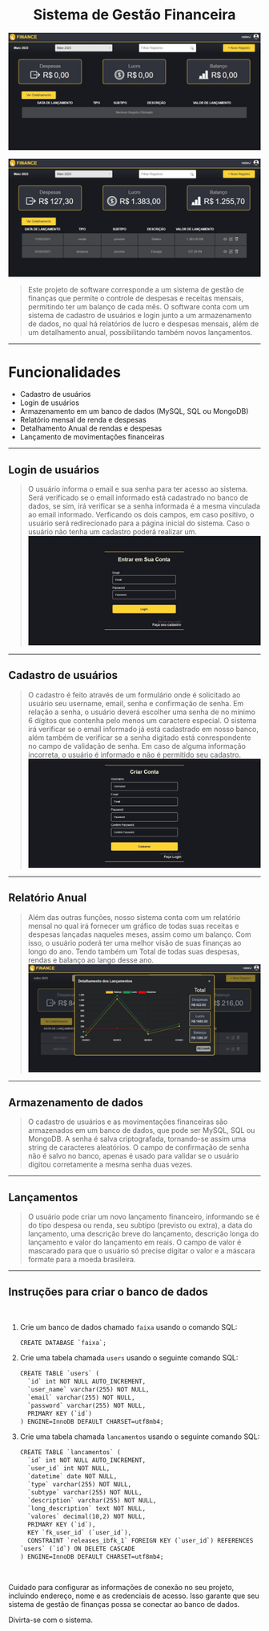 
<h1 align="center">Sistema de Gestão Financeira</h1>

![preview](assets/img/git_prints/index-vazio.jpeg)

![preview](assets/img/git_prints/index.jpeg)

>Este projeto de software corresponde a um sistema de gestão de finanças que permite o controle de despesas e receitas mensais, permitindo ter um balanço de cada mês. O software conta com um sistema de cadastro de usuários e login junto a um armazenamento de dados, no qual há relatórios de lucro e despesas mensais, além de um detalhamento anual, possibilitando também novos lançamentos.

<hr>

<h1>Funcionalidades</h1>

- Cadastro de usuários
- Login de usuários
- Armazenamento em um banco de dados (MySQL, SQL ou MongoDB)
- Relatório mensal de renda e despesas
- Detalhamento Anual de rendas e despesas
- Lançamento de movimentações financeiras

<hr>

## Login de usuários
> O usuário informa o email e sua senha para ter acesso ao sistema. Será verificado se o email informado está cadastrado no banco de dados, se sim, irá verificar se a senha informada é a mesma vinculada ao email informado. Verficando os dois campos, em caso positivo, o usuário será redirecionado para a página inicial do sistema. Caso o usuário não tenha um cadastro poderá realizar um.
![preview](assets/img/git_prints/login.jpeg)

<hr>

## Cadastro de usuários
> O cadastro é feito através de um formulário onde é solicitado ao usuário seu username, email, senha e confirmação de senha. Em relação a senha, o usuário deverá escolher uma senha de no mínimo 6 dígitos que contenha pelo menos um caractere especial. O sistema irá verificar se o email informado já está cadastrado em nosso banco, além também de verificar se a senha digitado está conrespondente no campo de validação de senha. Em caso de alguma informação incorreta, o usuário é informado e não é permitido seu cadastro.
![preview](assets/img/git_prints/cadastro.jpeg)

<hr>

## Relatório Anual
> Além das outras funções, nosso sistema conta com um relatório mensal no qual irá fornecer um gráfico de todas suas receitas e despesas lançadas naqueles meses, assim como um balanço. Com isso, o usuário poderá ter uma melhor visão de suas finanças ao longo do ano. Tendo também um Total de todas suas despesas, rendas e balanço ao lango desse ano.
![preview](assets/img/git_prints/detalhamento.jpeg) 

<hr>

## Armazenamento de dados
> O cadastro de usuários e as movimentações financeiras são armazenados em um banco de dados, que pode ser MySQL, SQL ou MongoDB. A senha é salva criptografada, tornando-se assim uma string de caracteres aleatórios. O campo de confirmação de senha não é salvo no banco, apenas é usado para validar se o usuário digitou corretamente a mesma senha duas vezes.

<hr>

## Lançamentos
> O usuário pode criar um novo lançamento financeiro, informando se é do tipo despesa ou renda, seu subtipo (previsto ou extra), a data do lançamento, uma descrição breve do lançamento, descrição longa do lançamento e valor do lançamento em reais. O campo de valor é mascarado para que o usuário só precise digitar o valor e a máscara formate para a moeda brasileira.

<hr>

## Instruções para criar o banco de dados
<br>

1. Crie um banco de dados chamado `faixa` usando o comando SQL:
    ```
    CREATE DATABASE `faixa`;
    ```

2. Crie uma tabela chamada `users` usando o seguinte comando SQL:

    ```
    CREATE TABLE `users` (
      `id` int NOT NULL AUTO_INCREMENT,
      `user_name` varchar(255) NOT NULL,
      `email` varchar(255) NOT NULL,
      `password` varchar(255) NOT NULL,
      PRIMARY KEY (`id`)
    ) ENGINE=InnoDB DEFAULT CHARSET=utf8mb4;
    ```

3. Crie uma tabela chamada `lancamentos` usando o seguinte comando SQL:

    ```
    CREATE TABLE `lancamentos` (
      `id` int NOT NULL AUTO_INCREMENT,
      `user_id` int NOT NULL,
      `datetime` date NOT NULL,
      `type` varchar(255) NOT NULL,
      `subtype` varchar(255) NOT NULL,
      `description` varchar(255) NOT NULL,
      `long_description` text NOT NULL,
      `valores` decimal(10,2) NOT NULL,
      PRIMARY KEY (`id`),
      KEY `fk_user_id` (`user_id`),
      CONSTRAINT `releases_ibfk_1` FOREIGN KEY (`user_id`) REFERENCES `users` (`id`) ON DELETE CASCADE
    ) ENGINE=InnoDB DEFAULT CHARSET=utf8mb4;

<br>

Cuidado para configurar as informações de conexão no seu projeto, incluindo endereço, nome e as credenciais de acesso. Isso garante que seu sistema de gestão de finanças possa se conectar ao banco de dados.

Divirta-se com o sistema.
